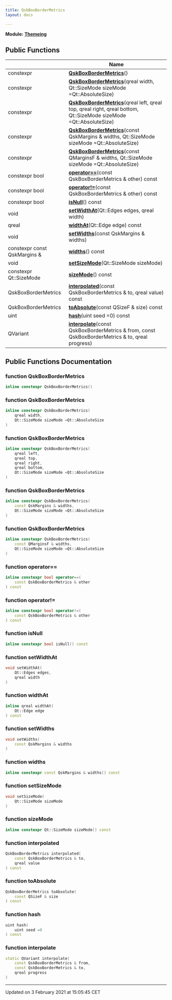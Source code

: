```yaml
---
title: QskBoxBorderMetrics
layout: docs

---
```



**Module:** **[Themeing](/docs/modules/group__Themeing/)**



## Public Functions

|                | Name           |
| -------------- | -------------- |
| constexpr | **[QskBoxBorderMetrics](/docs/classes/classQskBoxBorderMetrics/#function-qskboxbordermetrics)**() |
| constexpr | **[QskBoxBorderMetrics](/docs/classes/classQskBoxBorderMetrics/#function-qskboxbordermetrics)**(qreal width, Qt::SizeMode sizeMode =Qt::AbsoluteSize) |
| constexpr | **[QskBoxBorderMetrics](/docs/classes/classQskBoxBorderMetrics/#function-qskboxbordermetrics)**(qreal left, qreal top, qreal right, qreal bottom, Qt::SizeMode sizeMode =Qt::AbsoluteSize) |
| constexpr | **[QskBoxBorderMetrics](/docs/classes/classQskBoxBorderMetrics/#function-qskboxbordermetrics)**(const QskMargins & widths, Qt::SizeMode sizeMode =Qt::AbsoluteSize) |
| constexpr | **[QskBoxBorderMetrics](/docs/classes/classQskBoxBorderMetrics/#function-qskboxbordermetrics)**(const QMarginsF & widths, Qt::SizeMode sizeMode =Qt::AbsoluteSize) |
| constexpr bool | **[operator==](/docs/classes/classQskBoxBorderMetrics/#function-operator==)**(const QskBoxBorderMetrics & other) const |
| constexpr bool | **[operator!=](/docs/classes/classQskBoxBorderMetrics/#function-operator!=)**(const QskBoxBorderMetrics & other) const |
| constexpr bool | **[isNull](/docs/classes/classQskBoxBorderMetrics/#function-isnull)**() const |
| void | **[setWidthAt](/docs/classes/classQskBoxBorderMetrics/#function-setwidthat)**(Qt::Edges edges, qreal width) |
| qreal | **[widthAt](/docs/classes/classQskBoxBorderMetrics/#function-widthat)**(Qt::Edge edge) const |
| void | **[setWidths](/docs/classes/classQskBoxBorderMetrics/#function-setwidths)**(const QskMargins & widths) |
| constexpr const QskMargins & | **[widths](/docs/classes/classQskBoxBorderMetrics/#function-widths)**() const |
| void | **[setSizeMode](/docs/classes/classQskBoxBorderMetrics/#function-setsizemode)**(Qt::SizeMode sizeMode) |
| constexpr Qt::SizeMode | **[sizeMode](/docs/classes/classQskBoxBorderMetrics/#function-sizemode)**() const |
| QskBoxBorderMetrics | **[interpolated](/docs/classes/classQskBoxBorderMetrics/#function-interpolated)**(const QskBoxBorderMetrics & to, qreal value) const |
| QskBoxBorderMetrics | **[toAbsolute](/docs/classes/classQskBoxBorderMetrics/#function-toabsolute)**(const QSizeF & size) const |
| uint | **[hash](/docs/classes/classQskBoxBorderMetrics/#function-hash)**(uint seed =0) const |
| QVariant | **[interpolate](/docs/classes/classQskBoxBorderMetrics/#function-interpolate)**(const QskBoxBorderMetrics & from, const QskBoxBorderMetrics & to, qreal progress) |

## Public Functions Documentation

### function QskBoxBorderMetrics

```cpp
inline constexpr QskBoxBorderMetrics()
```


### function QskBoxBorderMetrics

```cpp
inline constexpr QskBoxBorderMetrics(
    qreal width,
    Qt::SizeMode sizeMode =Qt::AbsoluteSize
)
```


### function QskBoxBorderMetrics

```cpp
inline constexpr QskBoxBorderMetrics(
    qreal left,
    qreal top,
    qreal right,
    qreal bottom,
    Qt::SizeMode sizeMode =Qt::AbsoluteSize
)
```


### function QskBoxBorderMetrics

```cpp
inline constexpr QskBoxBorderMetrics(
    const QskMargins & widths,
    Qt::SizeMode sizeMode =Qt::AbsoluteSize
)
```


### function QskBoxBorderMetrics

```cpp
inline constexpr QskBoxBorderMetrics(
    const QMarginsF & widths,
    Qt::SizeMode sizeMode =Qt::AbsoluteSize
)
```


### function operator==

```cpp
inline constexpr bool operator==(
    const QskBoxBorderMetrics & other
) const
```


### function operator!=

```cpp
inline constexpr bool operator!=(
    const QskBoxBorderMetrics & other
) const
```


### function isNull

```cpp
inline constexpr bool isNull() const
```


### function setWidthAt

```cpp
void setWidthAt(
    Qt::Edges edges,
    qreal width
)
```


### function widthAt

```cpp
inline qreal widthAt(
    Qt::Edge edge
) const
```


### function setWidths

```cpp
void setWidths(
    const QskMargins & widths
)
```


### function widths

```cpp
inline constexpr const QskMargins & widths() const
```


### function setSizeMode

```cpp
void setSizeMode(
    Qt::SizeMode sizeMode
)
```


### function sizeMode

```cpp
inline constexpr Qt::SizeMode sizeMode() const
```


### function interpolated

```cpp
QskBoxBorderMetrics interpolated(
    const QskBoxBorderMetrics & to,
    qreal value
) const
```


### function toAbsolute

```cpp
QskBoxBorderMetrics toAbsolute(
    const QSizeF & size
) const
```


### function hash

```cpp
uint hash(
    uint seed =0
) const
```


### function interpolate

```cpp
static QVariant interpolate(
    const QskBoxBorderMetrics & from,
    const QskBoxBorderMetrics & to,
    qreal progress
)
```


-------------------------------

Updated on  3 February 2021 at 15:05:45 CET